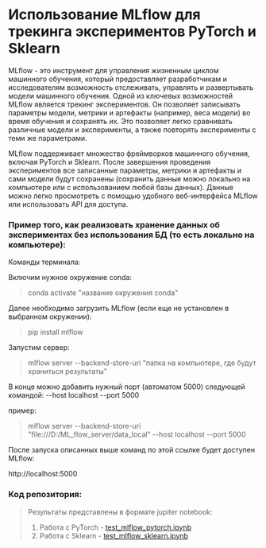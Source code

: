 # Использование MLflow для трекинга экспериментов PyTorch и Sklearn

MLflow - это инструмент для управления жизненным циклом машинного обучения, который предоставляет разработчикам и исследователям возможность отслеживать, управлять и развертывать модели машинного обучения. Одной из ключевых возможностей MLflow является трекинг экспериментов.  Он позволяет записывать параметры модели, метрики и артефакты (например, веса модели) во время обучения и сохранять их. Это позволяет легко сравнивать различные модели и эксперименты, а также повторять эксперименты с теми же параметрами.


MLflow поддерживает множество фреймворков машинного обучения, включая PyTorch и Sklearn. После завершения проведения экспериментов все записанные параметры, метрики и артефакты и сами модели будут сохранены (сохранить данные можно локально на компьютере или с использованием любой базы данных). Данные можно легко просмотреть с помощью удобного веб-интерфейса MLflow или использовать API для доступа.

### Пример того, как реализовать хранение данных об экспериментах без использования БД (то есть локально на компьютере):

Команды терминала:

Включим нужное окружение conda:

>conda activate "название окружения conda"

Далее необходимо загрузить MLflow (если еще не установлен в выбранном окружении):
>pip install mlflow

Запустим сервер:

>mlflow server --backend-store-uri "папка на компьютере, где будут храниться результаты"

В конце можно добавить нужный порт (автоматом 5000) следующей командой: --host localhost --port 5000

пример:
>mlflow server --backend-store-uri "file:///D:/ML_flow_server/data_local" --host localhost --port 5000


После запуска описанных выше команд по этой ссылке будет доступен MLflow:

http://localhost:5000

### Код репозитория:

 > Результаты представлены в формате jupiter notebook: 
 > 1) Работа с PyTorch - [test_mlflow_pytorch.ipynb](https://nbviewer.org/github/Koldim2001/MLflow_tracking/blob/main/test_mlflow_pytorch.ipynb)
 > 2) Работа с Sklearn - [test_mlflow_sklearn.ipynb](https://nbviewer.org/github/Koldim2001/MLflow_tracking/blob/main/test_mlflow_sklearn.ipynb)


